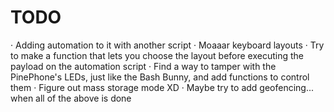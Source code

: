 # TODO

· Adding automation to it with another script
· Moaaar keyboard layouts
· Try to make a function that lets you choose the layout before executing the payload on the automation script
· Find a way to tamper with the PinePhone's LEDs, just like the Bash Bunny, and add functions to control them
· Figure out mass storage mode XD
· Maybe try to add geofencing... when all of the above is done
